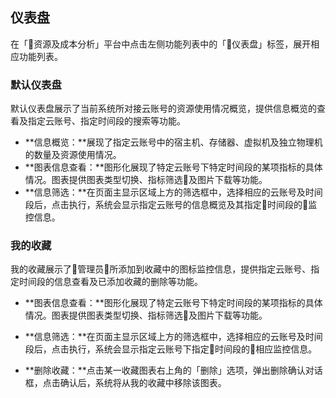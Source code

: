 ## 仪表盘

在「资源及成本分析」平台中点击左侧功能列表中的「仪表盘」标签，展开相应功能列表。

### 默认仪表盘

默认仪表盘展示了当前系统所对接云账号的资源使用情况概览，提供信息概览的查看及指定云账号、指定时间段的搜索等功能。

* **信息概览：**展现了指定云账号中的宿主机、存储器、虚拟机及独立物理机的数量及资源使用情况。
* **图表信息查看：**图形化展现了特定云账号下特定时间段的某项指标的具体情况。图表提供图表类型切换、指标筛选及图片下载等功能。
* **信息筛选：**在页面主显示区域上方的筛选框中，选择相应的云账号及时间段后，点击执行，系统会显示指定云账号的信息概览及其指定时间段的监控信息。

### 我的收藏

我的收藏展示了管理员所添加到收藏中的图标监控信息，提供指定云账号、指定时间段的信息查看及已添加收藏的删除等功能。

* **图表信息查看：**图形化展现了特定云账号下特定时间段的某项指标的具体情况。图表提供图表类型切换、指标筛选及图片下载等功能。

* **信息筛选：**在页面主显示区域上方的筛选框中，选择相应的云账号及时间段后，点击执行，系统会显示指定云账号下指定时间段的相应监控信息。
* **删除收藏：**点击某一收藏图表右上角的「删除」选项，弹出删除确认对话框，点击确认后，系统将从我的收藏中移除该图表。

